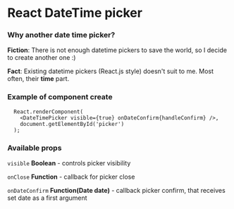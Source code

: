 # React DateTime picker

### Why another date time picker? ###

**Fiction**: There is not enough datetime pickers to save the world, so I decide to create another one :)

**Fact**: Existing datetime pickers (React.js style) doesn't suit to me. Most often, their **time** part.

### Example of component create ###

```
  React.renderComponent(
    <DateTimePicker visible={true} onDateConfirm{handleConfirm} />,
    document.getElementById('picker')
  );
```

### Available props ###

`visible` **Boolean** - controls picker visibility

`onClose` **Function** - callback for picker close

`onDateConfirm` **Function(Date date)** - callback picker confirm, that
receives set date as a first argument
